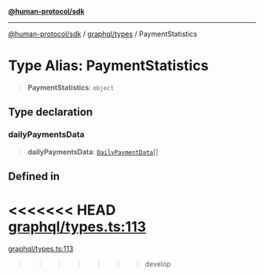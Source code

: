 [**@human-protocol/sdk**](../../../README.md)

***

[@human-protocol/sdk](../../../modules.md) / [graphql/types](../README.md) / PaymentStatistics

# Type Alias: PaymentStatistics

> **PaymentStatistics**: `object`

## Type declaration

### dailyPaymentsData

> **dailyPaymentsData**: [`DailyPaymentData`](DailyPaymentData.md)[]

## Defined in

<<<<<<< HEAD
[graphql/types.ts:113](https://github.com/humanprotocol/human-protocol/blob/3ed5fd393b562534f83a6f2f110eb4e3977deb72/packages/sdk/typescript/human-protocol-sdk/src/graphql/types.ts#L113)
=======
[graphql/types.ts:113](https://github.com/humanprotocol/human-protocol/blob/b190dc1831c2c96fe3d44fd63e915e54011e1ec8/packages/sdk/typescript/human-protocol-sdk/src/graphql/types.ts#L113)
>>>>>>> develop

